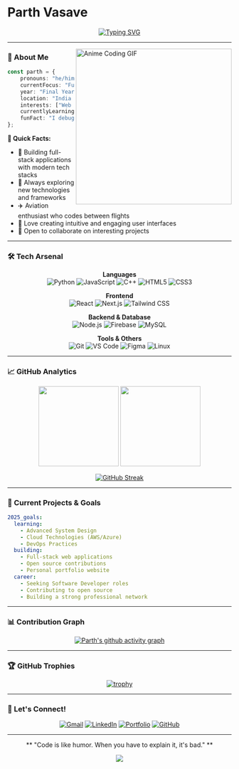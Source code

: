 #  Parth Vasave

<div align="center">
  
[![Typing SVG](https://readme-typing-svg.demolab.com?font=JetBrains+Mono&weight=600&size=28&duration=3000&pause=1000&color=00D9FF&center=true&vCenter=true&multiline=true&width=600&height=100&lines=Final+Year+CS+Student;Full+Stack+Developer)](https://git.io/typing-svg)

</div>

---

<img align="right" src="https://media2.giphy.com/media/v1.Y2lkPTc5MGI3NjExZnJ1Y2d2aWNpanNlYnBydTJnN3EzNHFxMzlzancwdjI5MjRsNzVtNiZlcD12MV9pbnRlcm5hbF9naWZfYnlfaWQmY3Q9Zw/dTeeo2Jy3TpK/giphy.gif" width="350" alt="Anime Coding GIF"/>

### 🎯 About Me

```typescript
const parth = {
    pronouns: "he/him",
    currentFocus: "Full Stack Development",
    year: "Final Year CS Student",
    location: "India 🇮🇳",
    interests: ["Web Development", "Aviation", "Python"],
    currentlyLearning: ["Advanced React Patterns", "System Design"],
    funFact: "I debug code better at 2 AM ☕"
};
```

**🚀 Quick Facts:**
- 💼 Building full-stack applications with modern tech stacks
- 🌱 Always exploring new technologies and frameworks  
- ✈️ Aviation enthusiast who codes between flights
- 🎨 Love creating intuitive and engaging user interfaces
- 🤝 Open to collaborate on interesting projects

---

### 🛠️ Tech Arsenal

<div align="center">

**Languages**
<br/>
![Python](https://img.shields.io/badge/Python-3776AB?style=for-the-badge&logo=python&logoColor=white)
![JavaScript](https://img.shields.io/badge/JavaScript-F7DF1E?style=for-the-badge&logo=javascript&logoColor=black)
![C++](https://img.shields.io/badge/C++-00599C?style=for-the-badge&logo=cplusplus&logoColor=white)
![HTML5](https://img.shields.io/badge/HTML5-E34F26?style=for-the-badge&logo=html5&logoColor=white)
![CSS3](https://img.shields.io/badge/CSS3-1572B6?style=for-the-badge&logo=css3&logoColor=white)

**Frontend**
<br/>
![React](https://img.shields.io/badge/React-20232A?style=for-the-badge&logo=react&logoColor=61DAFB)
![Next.js](https://img.shields.io/badge/Next.js-000000?style=for-the-badge&logo=nextdotjs&logoColor=white)
![Tailwind CSS](https://img.shields.io/badge/Tailwind_CSS-38B2AC?style=for-the-badge&logo=tailwind-css&logoColor=white)

**Backend & Database**
<br/>
![Node.js](https://img.shields.io/badge/Node.js-43853D?style=for-the-badge&logo=node.js&logoColor=white)
![Firebase](https://img.shields.io/badge/Firebase-FFCA28?style=for-the-badge&logo=firebase&logoColor=black)
![MySQL](https://img.shields.io/badge/MySQL-4479A1?style=for-the-badge&logo=mysql&logoColor=white)

**Tools & Others**
<br/>
![Git](https://img.shields.io/badge/Git-F05032?style=for-the-badge&logo=git&logoColor=white)
![VS Code](https://img.shields.io/badge/VS_Code-007ACC?style=for-the-badge&logo=visual-studio-code&logoColor=white)
![Figma](https://img.shields.io/badge/Figma-F24E1E?style=for-the-badge&logo=figma&logoColor=white)
![Linux](https://img.shields.io/badge/Linux-FCC624?style=for-the-badge&logo=linux&logoColor=black)

</div>

---

### 📈 GitHub Analytics

<div align="center">
  
<img height="180em" src="https://github-readme-stats.vercel.app/api?username=Parth-Vasave&show_icons=true&theme=tokyonight&include_all_commits=true&count_private=true&hide_border=true&bg_color=0D1117"/>
<img height="180em" src="https://github-readme-stats.vercel.app/api/top-langs/?username=Parth-Vasave&layout=compact&langs_count=8&theme=tokyonight&hide_border=true&bg_color=0D1117"/>

</div>

<div align="center">
  
[![GitHub Streak](https://github-readme-streak-stats.herokuapp.com/?user=Parth-Vasave&theme=tokyonight&hide_border=true&background=0D1117)](https://git.io/streak-stats)

</div>

---

### 🎯 Current Projects & Goals

```yaml
2025_goals:
  learning:
    - Advanced System Design
    - Cloud Technologies (AWS/Azure)
    - DevOps Practices
  building:
    - Full-stack web applications
    - Open source contributions
    - Personal portfolio website
  career:
    - Seeking Software Developer roles
    - Contributing to open source
    - Building a strong professional network
```

---

### 📊 Contribution Graph

<div align="center">
  
[![Parth's github activity graph](https://github-readme-activity-graph.vercel.app/graph?username=Parth-Vasave&theme=tokyo-night&hide_border=true&bg_color=0D1117)](https://github.com/ashutosh00710/github-readme-activity-graph)

</div>

---

### 🏆 GitHub Trophies

<div align="center">
  
[![trophy](https://github-profile-trophy.vercel.app/?username=Parth-Vasave&theme=tokyonight&no-frame=true&no-bg=true&margin-w=4)](https://github.com/ryo-ma/github-profile-trophy)

</div>

---

### 🤝 Let's Connect!

<div align="center">

[![Gmail](https://img.shields.io/badge/Gmail-D14836?style=for-the-badge&logo=gmail&logoColor=white)](mailto:parth.rk.vasave@gmail.com)
[![LinkedIn](https://img.shields.io/badge/LinkedIn-0077B5?style=for-the-badge&logo=linkedin&logoColor=white)](https://linkedin.com/in/parth-vasave)
[![Portfolio](https://img.shields.io/badge/Portfolio-FF5722?style=for-the-badge&logo=todoist&logoColor=white)](https://parth-vasave.github.io/Portfolio/)
[![GitHub](https://img.shields.io/badge/GitHub-100000?style=for-the-badge&logo=github&logoColor=white)](https://github.com/Parth-Vasave)

</div>

---

<div align="center">
  
** "Code is like humor. When you have to explain it, it's bad." **

<img src="https://raw.githubusercontent.com/Trilokia/Trilokia/379277808c61ef204768a61bbc5d25bc7798ccf1/bottom_header.svg" />

</div>
